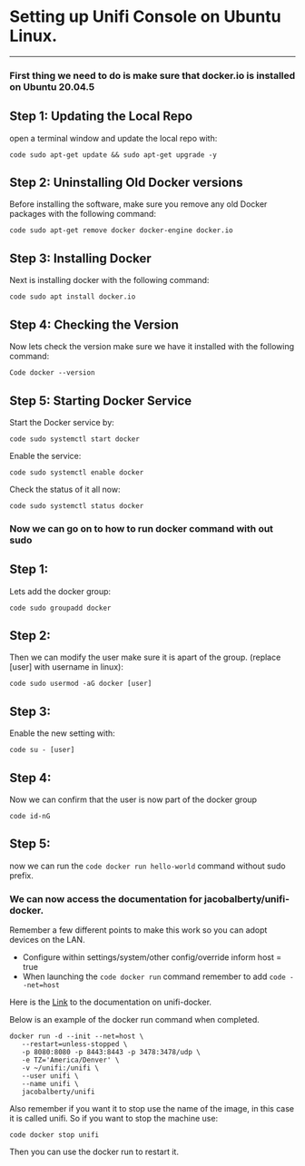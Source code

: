 # **Setting up Unifi Console on Ubuntu Linux.**

---

### First thing we need to do is make sure that docker.io is installed on Ubuntu 20.04.5

## **Step 1: Updating the Local Repo**

open a terminal window and update the local repo with:

`code sudo apt-get update && sudo apt-get upgrade -y`

## **Step 2: Uninstalling Old Docker versions**

Before installing the software, make sure you remove any old Docker packages with the following command:

`code sudo apt-get remove docker docker-engine docker.io`

## **Step 3: Installing Docker**

Next is installing docker with the following command:

`code sudo apt install docker.io`

## **Step 4: Checking the Version**

Now lets check the version make sure we have it installed with the following command:

`Code docker --version`

## **Step 5: Starting Docker Service**

Start the Docker service by:

`code sudo systemctl start docker`

Enable the service:

`code sudo systemctl enable docker`

Check the status of it all now:

`code sudo systemctl status docker`


### Now we can go on to how to run docker command with out sudo

## **Step 1:**

Lets add the docker group:

`code sudo groupadd docker`

## **Step 2:**

Then we can modify the user make sure it is apart of the group. (replace [user] with username in linux):

`code sudo usermod -aG docker [user]`

## **Step 3:**

Enable the new setting with:

`code su - [user]`


## **Step 4:**

Now we can confirm that the user is now part of the docker group

`code id-nG`

## **Step 5:**

now we can run the `code docker run hello-world` command without sudo prefix.


### We can now access the documentation for jacobalberty/unifi-docker. 

Remember a few different points to make this work so you can adopt devices on the LAN.

- Configure within settings/system/other config/override inform host = true
- When launching the `code docker run` command remember to add `code --net=host`

Here is the [Link](https://github.com/jacobalberty/unifi-docker/blob/master/Side-Projects.md) to the documentation on unifi-docker.

Below is an example of the docker run command when completed.

```
docker run -d --init --net=host \
   --restart=unless-stopped \
   -p 8080:8080 -p 8443:8443 -p 3478:3478/udp \
   -e TZ='America/Denver' \
   -v ~/unifi:/unifi \
   --user unifi \
   --name unifi \
   jacobalberty/unifi

```

Also remember if you want it to stop use the name of the image, in this case it is called unifi.
So if you want to stop the machine use:

`code docker stop unifi`

Then you can use the docker run to restart it.
